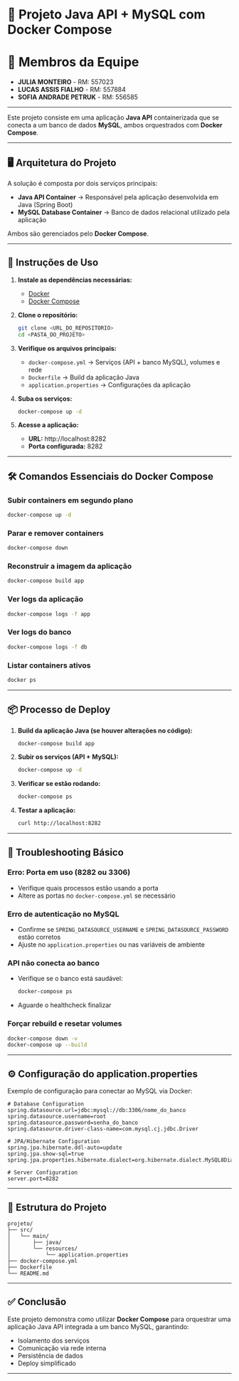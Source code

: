 # 📘 Projeto Java API + MySQL com Docker Compose

# 👥 Membros da Equipe

- **JULIA MONTEIRO** - RM: 557023
- **LUCAS ASSIS FIALHO** - RM: 557884
- **SOFIA ANDRADE PETRUK** - RM: 556585


---

Este projeto consiste em uma aplicação **Java API** containerizada que se conecta a um banco de dados **MySQL**, ambos orquestrados com **Docker Compose**.



---

## 🖥️ Arquitetura do Projeto

A solução é composta por dois serviços principais:

- **Java API Container** → Responsável pela aplicação desenvolvida em Java (Spring Boot)
- **MySQL Database Container** → Banco de dados relacional utilizado pela aplicação

Ambos são gerenciados pelo **Docker Compose**.

---

## 🚀 Instruções de Uso

1. **Instale as dependências necessárias:**
   - [Docker](https://docs.docker.com/get-docker/)
   - [Docker Compose](https://docs.docker.com/compose/)

2. **Clone o repositório:**
   ```bash
   git clone <URL_DO_REPOSITORIO>
   cd <PASTA_DO_PROJETO>
   ```

3. **Verifique os arquivos principais:**
   - `docker-compose.yml` → Serviços (API + banco MySQL), volumes e rede
   - `Dockerfile` → Build da aplicação Java
   - `application.properties` → Configurações da aplicação

4. **Suba os serviços:**
   ```bash
   docker-compose up -d
   ```

5. **Acesse a aplicação:**
   - **URL:** http://localhost:8282
   - **Porta configurada:** 8282

---

## 🛠️ Comandos Essenciais do Docker Compose

### Subir containers em segundo plano
```bash
docker-compose up -d
```

### Parar e remover containers
```bash
docker-compose down
```

### Reconstruir a imagem da aplicação
```bash
docker-compose build app
```

### Ver logs da aplicação
```bash
docker-compose logs -f app
```

### Ver logs do banco
```bash
docker-compose logs -f db
```

### Listar containers ativos
```bash
docker ps
```

---

## 📦 Processo de Deploy

1. **Build da aplicação Java (se houver alterações no código):**
   ```bash
   docker-compose build app
   ```

2. **Subir os serviços (API + MySQL):**
   ```bash
   docker-compose up -d
   ```

3. **Verificar se estão rodando:**
   ```bash
   docker-compose ps
   ```

4. **Testar a aplicação:**
   ```bash
   curl http://localhost:8282
   ```

---

## 🐞 Troubleshooting Básico

### Erro: Porta em uso (8282 ou 3306)
- Verifique quais processos estão usando a porta
- Altere as portas no `docker-compose.yml` se necessário

### Erro de autenticação no MySQL
- Confirme se `SPRING_DATASOURCE_USERNAME` e `SPRING_DATASOURCE_PASSWORD` estão corretos
- Ajuste no `application.properties` ou nas variáveis de ambiente

### API não conecta ao banco
- Verifique se o banco está saudável:
  ```bash
  docker-compose ps
  ```
- Aguarde o healthcheck finalizar

### Forçar rebuild e resetar volumes
```bash
docker-compose down -v
docker-compose up --build
```

---

## ⚙️ Configuração do application.properties

Exemplo de configuração para conectar ao MySQL via Docker:

```properties
# Database Configuration
spring.datasource.url=jdbc:mysql://db:3306/nome_do_banco
spring.datasource.username=root
spring.datasource.password=senha_do_banco
spring.datasource.driver-class-name=com.mysql.cj.jdbc.Driver

# JPA/Hibernate Configuration
spring.jpa.hibernate.ddl-auto=update
spring.jpa.show-sql=true
spring.jpa.properties.hibernate.dialect=org.hibernate.dialect.MySQL8Dialect

# Server Configuration
server.port=8282
```

---

## 📂 Estrutura do Projeto

```
projeto/
├── src/
│   └── main/
│       ├── java/
│       └── resources/
│           └── application.properties
├── docker-compose.yml
├── Dockerfile
└── README.md
```

---

## ✅ Conclusão

Este projeto demonstra como utilizar **Docker Compose** para orquestrar uma aplicação Java API integrada a um banco MySQL, garantindo:

- Isolamento dos serviços
- Comunicação via rede interna
- Persistência de dados
- Deploy simplificado

---